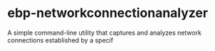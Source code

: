 # ebp-networkconnectionanalyzer
A simple command-line utility that captures and analyzes network connections established by a specif
